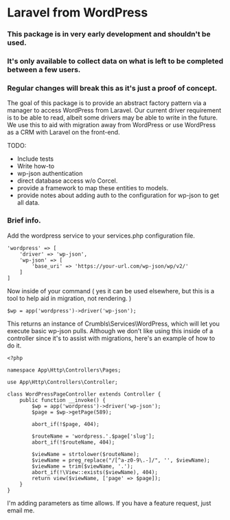 # Laravel from WordPress

### This package is in very early development and shouldn't be used. 
### It's only available to collect data on what is left to be completed between a few users.
### Regular changes will break this as it's just a proof of concept.

The goal of this package is to provide an abstract factory pattern via a manager to access WordPress from Laravel. Our
current driver requirement is to be able to read, albeit some drivers may be able to write in the future. We use this
to aid with migration away from WordPress or use WordPress as a CRM with Laravel on the front-end.

TODO:
* Include tests
* Write how-to
* wp-json authentication
* direct database access w/o Corcel.
* provide a framework to map these entities to models.
* provide notes about adding auth to the configuration for wp-json to get all data.

### Brief info.

Add the wordpress service to your services.php configuration file.
```
'wordpress' => [
    'driver' => 'wp-json',
	'wp-json' => [
		'base_uri' => 'https://your-url.com/wp-json/wp/v2/'
	]
]
````
Now inside of your command ( yes it can be used elsewhere, but this is a tool to help aid in migration, not rendering. )
```
$wp = app('wordpress')->driver('wp-json');
```

This returns an instance of Crumbls\Services\WordPress, which will let you execute basic wp-json pulls.  Although we don't
like using this inside of a controller since it's to assist with migrations, here's an example of how to do it.

```
<?php

namespace App\Http\Controllers\Pages;

use App\Http\Controllers\Controller;

class WordPressPageController extends Controller {
	public function __invoke() {
		$wp = app('wordpress')->driver('wp-json');
		$page = $wp->getPage(589);

		abort_if(!$page, 404);

		$routeName = 'wordpress.'.$page['slug'];
		abort_if(!$routeName, 404);

		$viewName = strtolower($routeName);
		$viewName = preg_replace("/[^a-z0-9\.-]/", '', $viewName);
		$viewName = trim($viewName, '.');
		abort_if(!\View::exists($viewName), 404);
		return view($viewName, ['page' => $page]);
	}
}
```

I'm adding parameters 
as time allows.  If you have a feature request, just email me.